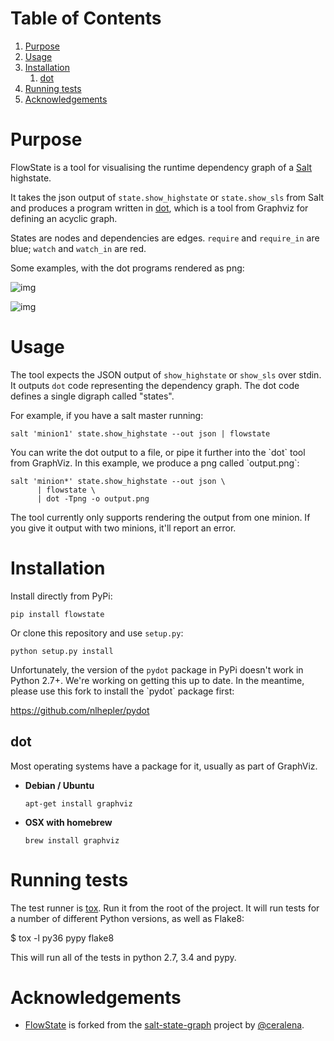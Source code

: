 
# Table of Contents

1.  [Purpose](#org093a68d)
2.  [Usage](#orgcfa1856)
3.  [Installation](#org9d2b623)
    1.  [dot](#org9f1523d)
4.  [Running tests](#orgf7705d9)
5.  [Acknowledgements](#orgd16acd8)



<a id="org093a68d"></a>

# Purpose

FlowState is a tool for visualising the runtime dependency graph of a [Salt](https://github.com/saltstack/salt) highstate.

It takes the json output of `state.show_highstate` or `state.show_sls`
from Salt and produces a program written in [dot](http://www.graphviz.org/doc/info/lang.html), which is a tool from
Graphviz for defining an acyclic graph.

States are nodes and dependencies are edges. `require` and `require_in` are blue; `watch` and `watch_in` are red.

Some examples, with the dot programs rendered as png:

![img](http://i.imgur.com/wETR0WG.png)

![img](http://i.imgur.com/LJ6ckzr.png)


<a id="orgcfa1856"></a>

# Usage

The tool expects the JSON output of `show_highstate` or `show_sls` over stdin.
It outputs `dot` code representing the dependency graph. The dot code defines a
single digraph called "states".

For example, if you have a salt master running:

    salt 'minion1' state.show_highstate --out json | flowstate

You can write the dot output to a file, or pipe it further into the \`dot\` tool
from GraphViz. In this example, we produce a png called \`output.png\`:

    salt 'minion*' state.show_highstate --out json \
          | flowstate \
          | dot -Tpng -o output.png

The tool currently only supports rendering the output from one minion. If you
give it output with two minions, it'll report an error.


<a id="org9d2b623"></a>

# Installation

Install directly from PyPi:

    pip install flowstate

Or clone this repository and use `setup.py`:

    python setup.py install

Unfortunately, the version of the `pydot` package in PyPi doesn't work in
Python 2.7+. We're working on getting this up to date. In the meantime, please
use this fork to install the \`pydot\` package first:

<https://github.com/nlhepler/pydot>


<a id="org9f1523d"></a>

## dot

Most operating systems have a package for it, usually as part of GraphViz.

-   **Debian / Ubuntu**

        apt-get install graphviz

-   **OSX with homebrew**

        brew install graphviz


<a id="orgf7705d9"></a>

# Running tests

The test runner is [tox](https://tox.readthedocs.org/en/latest/). Run it from the root of the project. It will
run tests for a number of different Python versions, as well as
Flake8:

$ tox -l
py36
pypy
flake8

This will run all of the tests in python 2.7, 3.4 and pypy.


<a id="orgd16acd8"></a>

# Acknowledgements

-   [FlowState](https://github.com/genesis-matrix/flowstate) is forked from the [salt-state-graph](https://github.com/ceralena/salt-state-graph) project by [@ceralena](https://github.com/ceralena).
